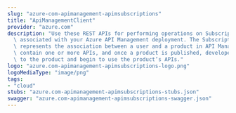 ```yaml
---
slug: "azure-com-apimanagement-apimsubscriptions"
title: "ApiManagementClient"
provider: "azure.com"
description: "Use these REST APIs for performing operations on Subscription entity\
  \ associated with your Azure API Management deployment. The Subscription entity\
  \ represents the association between a user and a product in API Management. Products\
  \ contain one or more APIs, and once a product is published, developers can subscribe\
  \ to the product and begin to use the product’s APIs."
logo: "azure.com-apimanagement-apimsubscriptions-logo.png"
logoMediaType: "image/png"
tags:
- "cloud"
stubs: "azure.com-apimanagement-apimsubscriptions-stubs.json"
swagger: "azure.com-apimanagement-apimsubscriptions-swagger.json"
---
```

